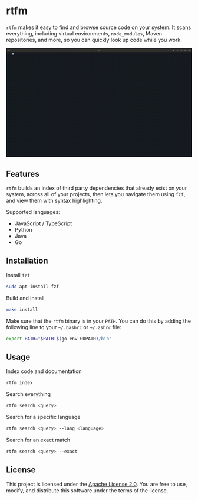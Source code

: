 # rtfm

`rtfm` makes it easy to find and browse source code on your system. It scans everything, including
virtual environments, `node_modules`, Maven repositories, and more, so you can quickly look up code
while you work.

![rtfm demo](doc/rtfm-demo.gif)

## Features

`rtfm` builds an index of third party dependencies that already exist on your system, across all of
your projects, then lets you navigate them using `fzf`, and view them with syntax highlighting.

Supported languages:

- JavaScript / TypeScript
- Python
- Java
- Go

## Installation

Install `fzf`

```bash
sudo apt install fzf
```

Build and install

```bash
make install
```

Make sure that the `rtfm` binary is in your `PATH`. You can do this by adding the following line to
your `~/.bashrc` or `~/.zshrc` file:

```bash
export PATH="$PATH:$(go env GOPATH)/bin"
```

## Usage

Index code and documentation

```bash
rtfm index 
```

Search everything

```bash
rtfm search <query>
```

Search for a specific language

```bash
rtfm search <query> --lang <language>
```

Search for an exact match

```bash
rtfm search <query> --exact
```

## License

This project is licensed under the [Apache License 2.0](LICENSE). You are free to use, modify, and
distribute this software under the terms of the license.
